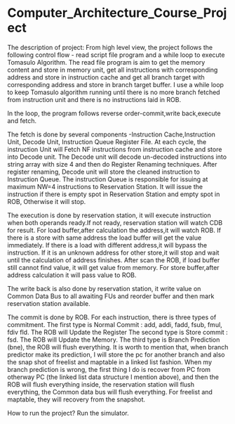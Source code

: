 # Computer_Architecture_Course_Project
The description of project:
From high level view, the project follows the following control flow - read script file program and a while loop to execute Tomasulo Algorithm.
The read file program is aim to get the memory content and store in memory unit, get all instructions with corresponding address and store in instruction cache 
and get all branch target with corresponding address and store in branch target buffer.
I use a while loop to keep Tomasulo algorithm running until there is no more branch fetched from instruction unit and there is no instructions laid in ROB.

In the loop, the program follows reverse order-commit,write back,execute and fetch.

The fetch is done by several components -Instruction Cache,Instruction Unit, Decode Unit, Instruction Queue Register File.
At each cycle, the instruction Unit will Fetch NF instructions from instruction cache and store into Decode unit. 
The Decode unit will decode un-decoded instructions into string array with size 4 and then do Register Renaming techniques.
After register renaming, Decode unit will store the cleaned instruction to Instruction Queue.
The instruction Queue is responsible for issuing at maximum NW=4 instructions to Reservation Station. 
It will issue the instruction if there is empty spot in Reservation Station and empty spot in ROB, Otherwise it will stop.

The execution is done by reservation station, it will execute instruction when both operands ready.If not ready, reservation station will watch CDB for result.
For load buffer,after calculation the address,it will watch ROB. 
If there is a store with same address the load buffer will get the value immediately. 
If there is a load with different address,it will bypass the instruction. 
If it is an unknown address for other store,it will stop and wait until the calculation of address finishes.
After scan the ROB, if load buffer still cannot find value, it will get value from memory.
For store buffer,after address calculation it will pass value to ROB.

The write back is also done by reservation station, it write value on Common Data Bus to all awaiting FUs and reorder buffer and then mark reservation station available.

The commit is done by ROB. For each instruction, there is three types of commitment.
The first type is Normal Commit : add, addi, fadd, fsub, fmul, fdiv fld. The ROB will Update the Register
The second type is Store commit : fsd. The ROB will Update the Memory.
The third type is Branch Prediction (bne), the ROB will flush everything. 
It is worth to mention that, when branch predictor make its prediction, I will store the pc for another branch and also the snap shot of freelist and maptable in a linked list fashion.
When my branch prediction is wrong, the first thing I do is recover from PC from otherway PC (the linked list data structure I mention above),
and then the ROB will flush everything inside, the reservation station will flush everything, the Common data bus will flush everything. 
For freelist and maptable, they will recovery from the snapshot.

How to run the project?
Run the simulator.



